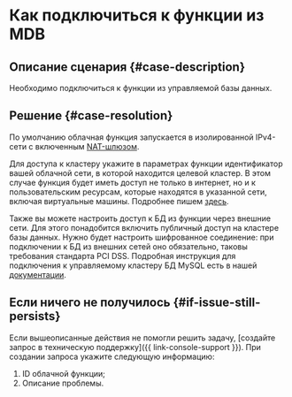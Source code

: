 # Как подключиться к функции из MDB


## Описание сценария {#case-description}

Необходимо подключиться к функции из управляемой базы данных.

## Решение {#case-resolution}

По умолчанию облачная функция запускается в изолированной IPv4-сети с включенным [NAT-шлюзом](../../../vpc/concepts/gateways.md).

Для доступа к кластеру укажите в параметрах функции идентификатор вашей облачной сети, в которой находится целевой кластер. В этом случае функция будет иметь доступ не только в интернет, но и к пользовательским ресурсам, которые находятся в указанной сети, включая виртуальные машины.
Подробнее пишем [здесь](../../../functions/concepts/networking.md).

Также вы можете настроить доступ к БД из функции через внешние сети. Для этого понадобится включить публичный доступ на кластере базы данных. Нужно будет настроить шифрованное соединение: при подключении к БД из внешних сетей оно обязательно, таковы требования стандарта PCI DSS.
Подробная инструкция для подключения к управляемому кластеру БД MySQL есть в нашей [документации](../../../managed-mysql/operations/connect.md).

## Если ничего не получилось {#if-issue-still-persists}

Если вышеописанные действия не помогли решить задачу, [создайте запрос в техническую поддержку]({{ link-console-support }}).
При создании запроса укажите следующую информацию:

1. ID облачной функции;
2. Описание проблемы.